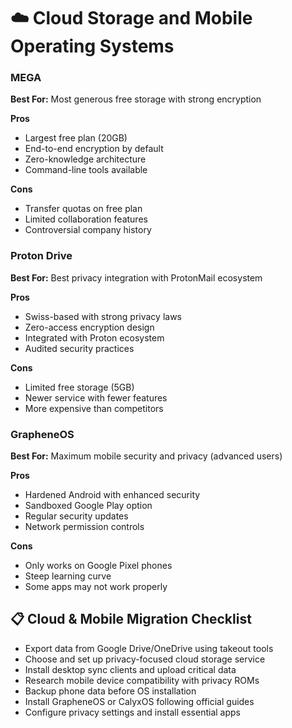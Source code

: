 # ☁️ Cloud Storage and Mobile Operating Systems

### MEGA
**Best For:** Most generous free storage with strong encryption

**Pros**
- Largest free plan (20GB)
- End-to-end encryption by default
- Zero-knowledge architecture
- Command-line tools available

**Cons**
- Transfer quotas on free plan
- Limited collaboration features
- Controversial company history

### Proton Drive
**Best For:** Best privacy integration with ProtonMail ecosystem

**Pros**
- Swiss-based with strong privacy laws
- Zero-access encryption design
- Integrated with Proton ecosystem
- Audited security practices

**Cons**
- Limited free storage (5GB)
- Newer service with fewer features
- More expensive than competitors

### GrapheneOS
**Best For:** Maximum mobile security and privacy (advanced users)

**Pros**
- Hardened Android with enhanced security
- Sandboxed Google Play option
- Regular security updates
- Network permission controls

**Cons**
- Only works on Google Pixel phones
- Steep learning curve
- Some apps may not work properly

## 📋 Cloud & Mobile Migration Checklist
- Export data from Google Drive/OneDrive using takeout tools
- Choose and set up privacy-focused cloud storage service
- Install desktop sync clients and upload critical data
- Research mobile device compatibility with privacy ROMs
- Backup phone data before OS installation
- Install GrapheneOS or CalyxOS following official guides
- Configure privacy settings and install essential apps
